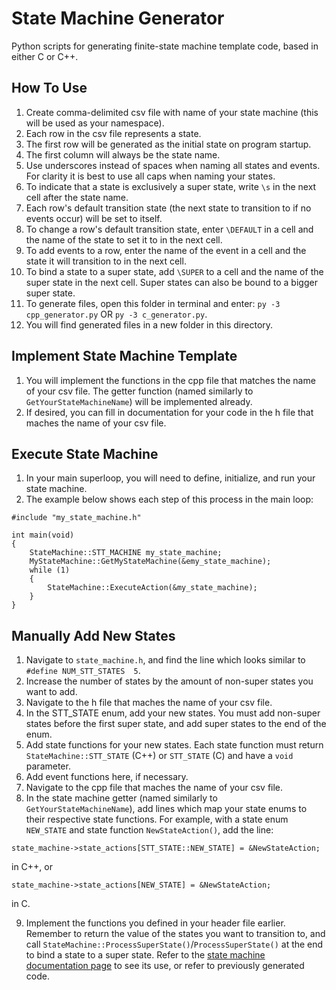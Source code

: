 # State Machine Generator

Python scripts for generating finite-state machine template code, based in either C or C++.

## How To Use
1) Create comma-delimited csv file with name of your state machine (this will be used as your namespace).
2) Each row in the csv file represents a state.
3) The first row will be generated as the initial state on program startup.
4) The first column will always be the state name.
5) Use underscores instead of spaces when naming all states and events. For clarity it is best to use all caps when naming your states.
6) To indicate that a state is exclusively a super state, write `\s` in the next cell after the state name.
7) Each row's default transition state (the next state to transition to if no events occur) will be set to itself.
8) To change a row's default transition state, enter `\DEFAULT` in a cell and the name of the state to set it to in the next cell.
9) To add events to a row, enter the name of the event in a cell and the state it will transition to in the next cell.
10) To bind a state to a super state, add `\SUPER` to a cell and the name of the super state in the next cell. Super states can also be bound to a bigger super state.
11) To generate files, open this folder in terminal and enter: `py -3 cpp_generator.py` OR `py -3 c_generator.py`.
12) You will find generated files in a new folder in this directory.

## Implement State Machine Template
1) You will implement the functions in the cpp file that matches the name of your csv file. The getter function (named similarly to `GetYourStateMachineName`) will be implemented already.
2) If desired, you can fill in documentation for your code in the h file that maches the name of your csv file.

## Execute State Machine
1) In your main superloop, you will need to define, initialize, and run your state machine.
2) The example below shows each step of this process in the main loop:
```
#include "my_state_machine.h"

int main(void)
{	
	StateMachine::STT_MACHINE my_state_machine;
	MyStateMachine::GetMyStateMachine(&emy_state_machine);
	while (1) 
	{
		StateMachine::ExecuteAction(&my_state_machine);
	}
}
```

## Manually Add New States
1) Navigate to `state_machine.h`, and find the line which looks similar to `#define	NUM_STT_STATES	5`.
2) Increase the number of states by the amount of non-super states you want to add.
3) Navigate to the h file that maches the name of your csv file.
4) In the STT_STATE enum, add your new states. You must add non-super states before the first super state, and add super states to the end of the enum.
5) Add state functions for your new states. Each state function must return `StateMachine::STT_STATE` (C++) or `STT_STATE` (C) and have a `void` parameter. 
6) Add event functions here, if necessary.
7) Navigate to the cpp file that maches the name of your csv file.
8) In the state machine getter (named similarly to `GetYourStateMachineName`), add lines which map your state enums to their respective state functions. For example, with a state enum `NEW_STATE` and state function `NewStateAction()`, add the line:
```
state_machine->state_actions[STT_STATE::NEW_STATE] = &NewStateAction;
```
in C++, or
```
state_machine->state_actions[NEW_STATE] = &NewStateAction;
```
in C.

9) Implement the functions you defined in your header file earlier. Remember to return the value of the states you want to transition to, and call `StateMachine::ProcessSuperState()`/`ProcessSuperState()` at the end to bind a state to a super state. Refer to the [state machine documentation page](https://potassiumpill.github.io/SerialLibraryExample/namespace_state_machine.html) to see its use, or refer to previously generated code.